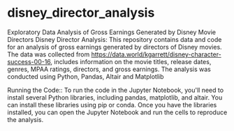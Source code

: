 # disney_director_analysis
Exploratory Data Analysis of Gross Earnings Generated by Disney Movie Directors
Disney Director Analysis:
This repository contains data and code for an analysis of gross earnings generated by directors of Disney movies. The data was collected from https://data.world/kgarrett/disney-character-success-00-16,
includes information on the movie titles, release dates, genres, MPAA ratings, directors, and gross earnings. The analysis was conducted using Python, Pandas, Altair and Matplotlib

Running the Code::
To run the code in the Jupyter Notebook, you'll need to install several Python libraries, including pandas, matplotlib, and altair. You can install these libraries using pip or conda. 
Once you have the libraries installed, you can open the Jupyter Notebook and run the cells to reproduce the analysis.
